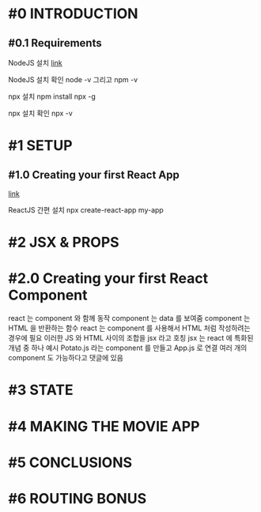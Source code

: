 # #0 INTRODUCTION

## #0.1 Requirements
NodeJS 설치
[link](https://nodejs.org/en/)

NodeJS 설치 확인
node -v 그리고 npm -v

npx 설치
npm install npx -g

npx 설치 확인
npx -v

# #1 SETUP

## #1.0 Creating your first React App
[link](https://github.com/facebook/create-react-app)

ReactJS 간편 설치
npx create-react-app my-app

# #2 JSX & PROPS

# #2.0 Creating your first React Component
react 는 component 와 함께 동작
component 는 data 를 보여줌
component 는 HTML 을 반환하는 함수
react 는 component 를 사용해서 HTML 처럼 작성하려는 경우에 필요
이러한 JS 와 HTML 사이의 조합을 jsx 라고 호칭
jsx 는 react 에 특화된 개념 중 하나
예시
Potato.js 라는 component 를 만들고 App.js 로 연결
여러 개의 component 도 가능하다고 댓글에 있음


# #3 STATE

# #4 MAKING THE MOVIE APP

# #5 CONCLUSIONS

# #6 ROUTING BONUS